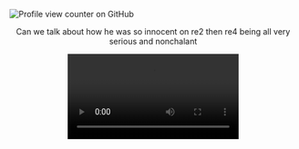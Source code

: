 ![Profile view counter on GitHub](https://komarev.com/ghpvc/?username=PromiseEverlasting&color=bdb38c&style=for-the-badge&label=𝕏)
      <p align="center">
      Can we talk about how he was so innocent on re2 then re4 being all very serious and nonchalant 
            <p align="center">
      <video src="https://github.com/user-attachments/assets/b65d4337-563d-4c3a-bc12-a4a45a00f7c3">


















